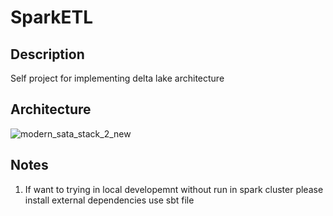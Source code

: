 # SparkETL

## Description
Self project for implementing delta lake architecture


## Architecture
![modern_sata_stack_2_new](https://user-images.githubusercontent.com/26897306/185607570-a4908b05-99c5-4dd5-9bb5-5990932d83d1.jpg)

## Notes
1. If want to trying in local developemnt without run in spark cluster please install external dependencies use sbt file

